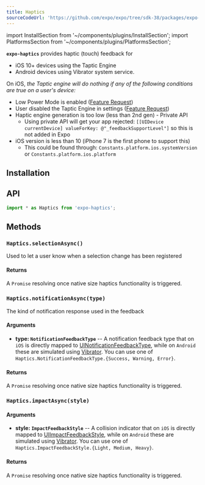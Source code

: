 ```yaml
---
title: Haptics
sourceCodeUrl: 'https://github.com/expo/expo/tree/sdk-38/packages/expo-haptics'
---
```


import InstallSection from '~/components/plugins/InstallSection';
import PlatformsSection from '~/components/plugins/PlatformsSection';


**`expo-haptics`** provides haptic (touch) feedback for

- iOS 10+ devices using the Taptic Engine
- Android devices using Vibrator system service.

On iOS, _the Taptic engine will do nothing if any of the following conditions are true on a user's device:_

- Low Power Mode is enabled ([Feature Request](https://expo.canny.io/feature-requests/p/expose-low-power-mode-ios-battery-saver-android))
- User disabled the Taptic Engine in settings ([Feature Request](https://expo.canny.io/feature-requests/p/react-native-settings))
- Haptic engine generation is too low (less than 2nd gen) - Private API
  - Using private API will get your app rejected: `[[UIDevice currentDevice] valueForKey: @"_feedbackSupportLevel"]` so this is not added in Expo
- iOS version is less than 10 (iPhone 7 is the first phone to support this)
  - This could be found through: `Constants.platform.ios.systemVersion` or `Constants.platform.ios.platform`

<PlatformsSection android emulator ios simulator />

## Installation

<InstallSection packageName="expo-haptics" />

## API

```js
import * as Haptics from 'expo-haptics';
```



## Methods

### `Haptics.selectionAsync()`

Used to let a user know when a selection change has been registered

#### Returns

A `Promise` resolving once native size haptics functionality is triggered.

### `Haptics.notificationAsync(type)`

The kind of notification response used in the feedback

#### Arguments

- **type: `NotificationFeedbackType`** -- A notification feedback type that on `iOS` is directly mapped to [UINotificationFeedbackType](https://developer.apple.com/documentation/uikit/uinotificationfeedbacktype), while on `Android` these are simulated using [Vibrator](https://developer.android.com/reference/android/os/Vibrator). You can use one of `Haptics.NotificationFeedbackType.{Success, Warning, Error}`.

#### Returns

A `Promise` resolving once native size haptics functionality is triggered.

### `Haptics.impactAsync(style)`

#### Arguments

- **style: `ImpactFeedbackStyle`** -- A collision indicator that on `iOS` is directly mapped to [UIImpactFeedbackStyle](https://developer.apple.com/documentation/uikit/uiimpactfeedbackstyle), while on `Android` these are simulated using [Vibrator](https://developer.android.com/reference/android/os/Vibrator). You can use one of `Haptics.ImpactFeedbackStyle.{Light, Medium, Heavy}`.

#### Returns

A `Promise` resolving once native size haptics functionality is triggered.
